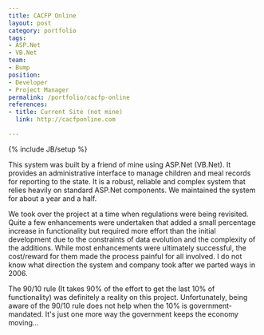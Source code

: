 ```yaml
---
title: CACFP Online
layout: post
category: portfolio
tags:
- ASP.Net
- VB.Net
team:
- Bump
position:
- Developer
- Project Manager
permalink: /portfolio/cacfp-online
references:
- title: Current Site (not mine)
  link: http://cacfponline.com

---
```

{% include JB/setup %}
<div id="node-38" class="node node-portfolio">
  <div class="content clearfix">
    <div class="field field-name-body field-type-text-with-summary field-label-hidden"><div class="field-items"><div class="field-item even"><p>This system was built by a friend of mine using ASP.Net (VB.Net). It provides an administrative interface to manage children and meal records for reporting to the state. It is a robust, reliable and complex system that relies heavily on standard ASP.Net components. We maintained the system for about a year and a half.</p>
<!--break-->
<p>We took over the project at a time when regulations were being revisited. Quite a few enhancements were undertaken that added a small percentage increase in functionality but required more effort than the initial development due to the constraints of data evolution and the complexity of the additions. While most enhancements were ultimately successful, the cost/reward for them made the process painful for all involved. I do not know what direction the system and company took after we parted ways in 2006. <span id="1261181992706S" style="display: none;"> </span></p>
<p>The 90/10 rule (It takes 90% of the effort to get the last 10% of functionality) was definitely a reality on this project. Unfortunately, being aware of the 90/10 rule does not help when the 10% is government-mandated. It's just one more way the government keeps the economy moving...</p>
</div></div></div>  </div>
</div>
